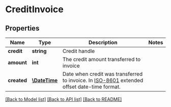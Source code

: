 # CreditInvoice

## Properties
Name | Type | Description | Notes
------------ | ------------- | ------------- | -------------
**credit** | **string** | Credit handle | 
**amount** | **int** | The credit amount transferred to invoice | 
**created** | [**\DateTime**](\DateTime.md) | Date when credit was transferred to invoice. In [ISO-8601](http://en.wikipedia.org/wiki/ISO_8601) extended offset date-time format. | 

[[Back to Model list]](../README.md#documentation-for-models) [[Back to API list]](../README.md#documentation-for-api-endpoints) [[Back to README]](../README.md)



